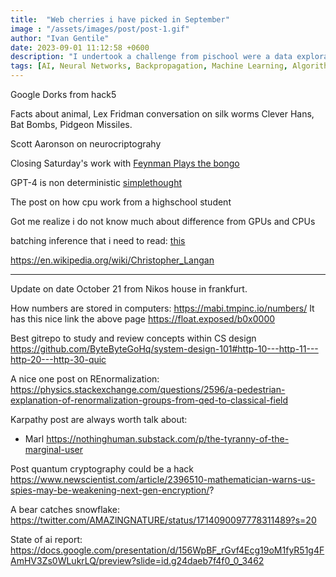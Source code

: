 ```yaml
---
title:  "Web cherries i have picked in September"
image : "/assets/images/post/post-1.gif"
author: "Ivan Gentile"
date: 2023-09-01 11:12:58 +0600
description: "I undertook a challenge from pischool were a data exploraiton of "
tags: [AI, Neural Networks, Backpropagation, Machine Learning, Algorithms, Karpathy, Deep Learning]
---
```



Google Dorks from hack5

Facts about animal, Lex Fridman conversation on silk worms
Clever Hans, Bat Bombs, Pidgeon Missiles.

Scott Aaronson on neurocriptograhy 

Closing Saturday's work with [Feynman Plays the bongo](https://www.youtube.com/watch?v=HKTSaezB4p8&ab_channel=sdfhsfh)

GPT-4 is non deterministic [simplethought](https://152334h.github.io/blog/non-determinism-in-gpt-4/#are-you-really-sure-it-isnt-hardware)

The post on how cpu work from a highschool student 

Got me realize i do not know much about difference from GPUs and CPUs 

batching inference that i need to read: [this](Ihttps://www.anyscale.com/blog/continuous-batching-llm-inference)

https://en.wikipedia.org/wiki/Christopher_Langan


--------------------------------
Update on date October 21 from Nikos house in frankfurt. 

How numbers are stored in computers: https://mabi.tmpinc.io/numbers/
It has this nice link the above page https://float.exposed/b0x0000

Best gitrepo to study and review concepts within CS design
https://github.com/ByteByteGoHq/system-design-101#http-10---http-11---http-20---http-30-quic

A nice one post on REnormalization: https://physics.stackexchange.com/questions/2596/a-pedestrian-explanation-of-renormalization-groups-from-qed-to-classical-field

Karpathy post are always worth talk about: 
- Marl https://nothinghuman.substack.com/p/the-tyranny-of-the-marginal-user


Post quantum cryptography could be a hack 
https://www.newscientist.com/article/2396510-mathematician-warns-us-spies-may-be-weakening-next-gen-encryption/?

A bear catches snowflake: https://twitter.com/AMAZlNGNATURE/status/1714090097778311489?s=20

State of ai report: https://docs.google.com/presentation/d/156WpBF_rGvf4Ecg19oM1fyR51g4FAmHV3Zs0WLukrLQ/preview?slide=id.g24daeb7f4f0_0_3462



